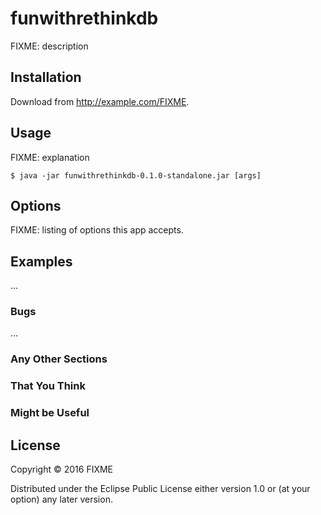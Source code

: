 # funwithrethinkdb

FIXME: description

## Installation

Download from http://example.com/FIXME.

## Usage

FIXME: explanation

    $ java -jar funwithrethinkdb-0.1.0-standalone.jar [args]

## Options

FIXME: listing of options this app accepts.

## Examples

...

### Bugs

...

### Any Other Sections
### That You Think
### Might be Useful

## License

Copyright © 2016 FIXME

Distributed under the Eclipse Public License either version 1.0 or (at
your option) any later version.
